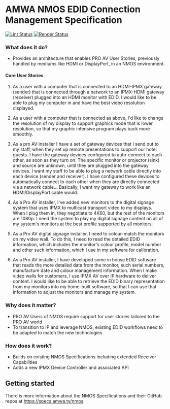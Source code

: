 # AMWA NMOS EDID Connection Management Specification

[![Lint Status](https://github.com/AMWA-TV/nmos-edid-connection-management/workflows/Lint/badge.svg)](https://github.com/AMWA-TV/nmos-edid-connection-management/actions?query=workflow%3ALint)
[![Render Status](https://github.com/AMWA-TV/nmos-edid-connection-management/workflows/Render/badge.svg)](https://github.com/AMWA-TV/nmos-edid-connection-management/actions?query=workflow%3ARender)

<!-- INTRO-START -->

### What does it do?

- Provides an architecture that enables PRO AV User Stories, previously handled by mediums like HDMI or DisplayPort, in an NMOS environment.

#### Core User Stories

1. As a user with a computer that is connected to an HDMI-IPMX gateway (sender) that is connected through a network to an IPMX-HDMI gateway (receiver) plugged into an HDMI monitor with EDID, I would like to be able to plug my computer in and have the best video resolution displayed.

2. As a user with a computer that is connected as above, I'd like to change the resolution of my display to support graphics mode that is lower resolution, so that my graphic intensive program plays back more smoothly.

3. As a pro AV installer I have a set of gateway devices that I send out to my staff, when they set up remote presentations to support our hotel guests. I have the gateway devices configured to auto-connect to each other, as soon as they turn on. The specific monitor or projector (sink) and source are unknown, until they are plugged into the gateway devices. I want my staff to be able to plug a network cable directly into each device (sender and receiver). I have configured these devices to automatically connect to each other when they are directly connected via a network cable... Basically, I want my gateway to work like an HDMI/DisplayPort cable would.

4. As a Pro AV installer, I've added new monitors to the digital signage system that uses IPMX to multicast transport video to my displays. When I plug them in, they negotiate to 4K60, but the rest of the monitors are 1080p. I need the system to play my digital signage content on all of my system's monitors at the best profile supported by all monitors.

5. As a Pro AV digital signage installer, I need to colour-match the monitors on my video wall. To do this, I need to read the detailed EDID information, which includes the monitor's colour profile, model number and other such information, which I use in my software for calibration.

6. As a Pro AV installer, I have developed some in house EDID software that reads the more detailed data from the monitor, such serial numbers, manufacture date and colour management information. When I make video walls for customers, I use IPMX AV over IP hardware to deliver content. I would like to be able to retrieve the EDID binary representation from my monitors into my home-built software, so that I can use that information to adjust the monitors and manage my system.

### Why does it matter?

- PRO AV Users of NMOS require support for user stories tailored to the PRO AV world
- To transition to IP and leverage NMOS, existing EDID workflows need to be adapted to match the new technologies

### How does it work?

- Builds on existing NMOS Specifications including extended Receiver Capabilities
- Adds a new IPMX Device Controller and associated API

<!-- INTRO-END -->

## Getting started

There is more information about the NMOS Specifications and their GitHub repos at <https://specs.amwa.tv/nmos>.
